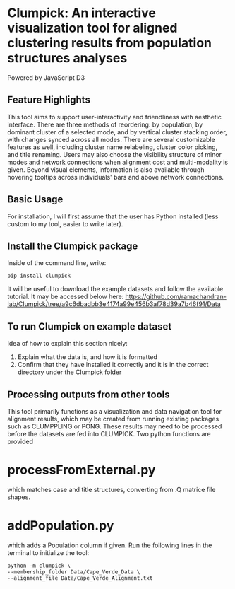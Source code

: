 # Clumpick: An interactive visualization tool for aligned clustering results from population structures analyses
Powered by JavaScript D3
## Feature Highlights
This tool aims to support user-interactivity and friendliness with aesthetic interface. There are three methods of reordering: by population, by dominant cluster of a selected mode, and by vertical cluster stacking order, with changes synced across all modes. There are several customizable features as well, including cluster name relabeling, cluster color picking, and title renaming. Users may also choose the visibility structure of minor modes and network connections when alignment cost and multi-modality is given. Beyond visual elements, information is also available through hovering tooltips across individuals' bars and above network connections. 
## Basic Usage

For installation, I will first assume that the user has Python installed (less custom to my tool, easier to write later). 

## Install the Clumpick package

Inside of the command line, write:
````
pip install clumpick
````
It will be useful to download the example datasets and follow the available tutorial. It may be accessed below here: 
https://github.com/ramachandran-lab/Clumpick/tree/a9c6dbadbb3e4174a99e456b3af78d39a7b46f91/Data

## To run Clumpick on example dataset
Idea of how to explain this section nicely:
1. Explain what the data is, and how it is formatted
2. Confirm that they have installed it correctly and it is in the correct directory under the Clumpick folder

## Processing outputs from other tools
This tool primarily functions as a visualization and data navigation tool for alignment results, which may be created from running existing packages such as CLUMPPLING or PONG. These results may need to be processed before the datasets are fed into CLUMPICK. Two python functions are provided
# processFromExternal.py
which matches case and title structures, converting from .Q matrice file shapes. 
# addPopulation.py
which adds a Population column if given. 
Run the following lines in the terminal to initialize the tool:
````
python -m clumpick \
--membership_folder Data/Cape_Verde_Data \
--alignment_file Data/Cape_Verde_Alignment.txt 
````
